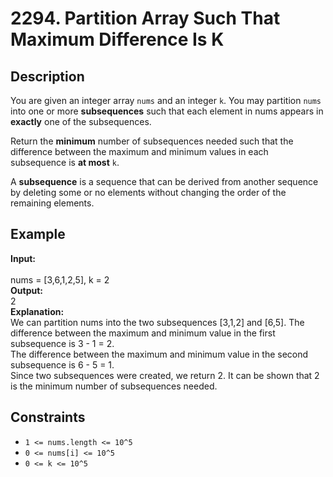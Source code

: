 # 2294. Partition Array Such That Maximum Difference Is K

## Description

You are given an integer array `nums` and an integer `k`. You may partition `nums` into one or more **subsequences** such that each element in nums appears in **exactly** one of the subsequences.

Return the **minimum** number of subsequences needed such that the difference between the maximum and minimum values in each subsequence is **at most** `k`.

A **subsequence** is a sequence that can be derived from another sequence by deleting some or no elements without changing the order of the remaining elements.

## Example

**Input:**  
<br>
nums = [3,6,1,2,5], k = 2
<br>
**Output:**
<br>
2
<br>
**Explanation:**
<br>
We can partition nums into the two subsequences [3,1,2] and [6,5].
The difference between the maximum and minimum value in the first subsequence is 3 - 1 = 2.
<br>
The difference between the maximum and minimum value in the second subsequence is 6 - 5 = 1.
<br>
Since two subsequences were created, we return 2. It can be shown that 2 is the minimum number of subsequences needed.

## Constraints

- `1 <= nums.length <= 10^5`
- `0 <= nums[i] <= 10^5`
- `0 <= k <= 10^5`
